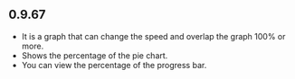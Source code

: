 ## 0.9.67

* It is a graph that can change the speed and overlap the graph 100% or more.
* Shows the percentage of the pie chart.
* You can view the percentage of the progress bar.
